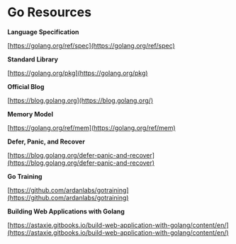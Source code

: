 # Go Resources



**Language Specification**

[https://golang.org/ref/spec](https://golang.org/ref/spec)

**Standard Library**

[https://golang.org/pkg](https://golang.org/pkg)

**Official Blog**

[https://blog.golang.org](https://blog.golang.org/)

**Memory Model**

[https://golang.org/ref/mem](https://golang.org/ref/mem)

**Defer, Panic, and Recover**

[https://blog.golang.org/defer-panic-and-recover](https://blog.golang.org/defer-panic-and-recover)

**Go Training**

[https://github.com/ardanlabs/gotraining](https://github.com/ardanlabs/gotraining)

**Building Web Applications with Golang**

[https://astaxie.gitbooks.io/build-web-application-with-golang/content/en/](https://astaxie.gitbooks.io/build-web-application-with-golang/content/en/)

